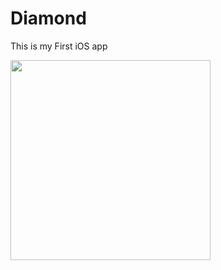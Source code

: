 # Diamond

This is my First iOS app

<p float="left">
  

  <img src = "https://user-images.githubusercontent.com/101461017/196030174-9c081eb0-f606-4d31-8d0a-1a96b771f004.gif" width = "320" />
 

</p>


